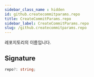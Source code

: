 ```yaml
---
sidebar_class_name : hidden
id: github.createcommitparams.repo
title: CreateCommitParams.repo
sidebar_label: CreateCommitParams.repo
slug: /github.createcommitparams.repo
---
```






레포지토리의 이름입니다.

## Signature

```typescript
repo?: string;
```
